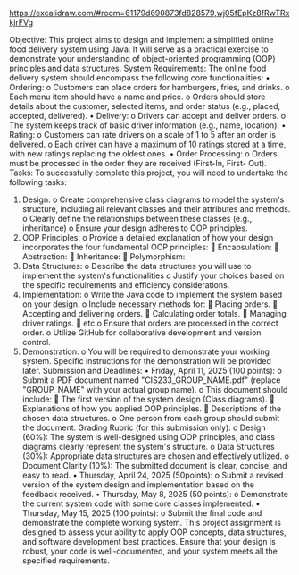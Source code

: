 https://excalidraw.com/#room=61179d690873fd828579,wj05fEpKz8fRwTRxkjrFVg

Objective:
This project aims to design and implement a simplified online food delivery system
using Java. It will serve as a practical exercise to demonstrate your understanding of
object-oriented programming (OOP) principles and data structures.
System Requirements:
The online food delivery system should encompass the following core functionalities:
• Ordering:
o Customers can place orders for hamburgers, fries, and drinks.
o Each menu item should have a name and price.
o Orders should store details about the customer, selected items, and order
status (e.g., placed, accepted, delivered).
• Delivery:
o Drivers can accept and deliver orders.
o The system keeps track of basic driver information (e.g., name, location).
• Rating:
o Customers can rate drivers on a scale of 1 to 5 after an order is delivered.
o Each driver can have a maximum of 10 ratings stored at a time, with new
ratings replacing the oldest ones.
• Order Processing:
o Orders must be processed in the order they are received (First-In, First-
Out).
Tasks:
To successfully complete this project, you will need to undertake the following tasks:
1. Design:
o Create comprehensive class diagrams to model the system's structure,
including all relevant classes and their attributes and methods.
o Clearly define the relationships between these classes (e.g., inheritance)
o Ensure your design adheres to OOP principles.
2. OOP Principles:
o Provide a detailed explanation of how your design incorporates the four
fundamental OOP principles:
 Encapsulation:
 Abstraction:
 Inheritance:
 Polymorphism:
3. Data Structures:
o Describe the data structures you will use to implement the system's
functionalities
o Justify your choices based on the specific requirements and efficiency
considerations.
4. Implementation:
o Write the Java code to implement the system based on your design.
o Include necessary methods for:
 Placing orders.
 Accepting and delivering orders.
 Calculating order totals.
 Managing driver ratings.
 etc
o Ensure that orders are processed in the correct order.
o Utilize GitHub for collaborative development and version control.
5. Demonstration:
o You will be required to demonstrate your working system. Specific
instructions for the demonstration will be provided later.
Submission and Deadlines:
• Friday, April 11, 2025 (100 points):
o Submit a PDF document named "CIS233_GROUP_NAME.pdf" (replace
"GROUP_NAME" with your actual group name).
o This document should include:
 The first version of the system design (Class diagrams).
 Explanations of how you applied OOP principles.
 Descriptions of the chosen data structures.
o One person from each group should submit the document.
Grading Rubric (for this submission only):
o Design (60%): The system is well-designed using OOP principles, and
class diagrams clearly represent the system's structure.
o Data Structures (30%): Appropriate data structures are chosen and
effectively utilized.
o Document Clarity (10%): The submitted document is clear, concise, and
easy to read.
• Thursday, April 24, 2025 (50points):
o Submit a revised version of the system design and implementation based
on the feedback received.
• Thursday, May 8, 2025 (50 points):
o Demonstrate the current system code with some core classes
implemented.
• Thursday, May 15, 2025 (100 points):
o Submit the final code and demonstrate the complete working system.
This project assignment is designed to assess your ability to apply OOP concepts, data
structures, and software development best practices. Ensure that your design is robust,
your code is well-documented, and your system meets all the specified requirements.
